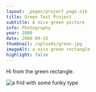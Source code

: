 ```yaml
---
layout: _pages/project_page.njk
title: Green Test Project
subtitle: A nice green picture
info: Photography
year: 2000
date: 2000-09-15
thumbnail: /uploads/green.jpg
imageAlt: a nice green rectangle
highlight: false
---
```

Hi from the green rectangle.

![a frid with some funky type](/uploads/thumbnail.jpg)
